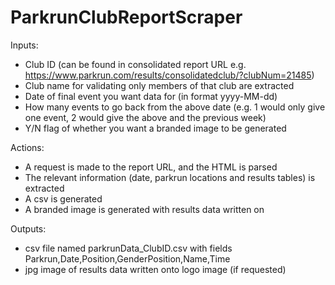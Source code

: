 # ParkrunClubReportScraper

Inputs:
- Club ID (can be found in consolidated report URL e.g. https://www.parkrun.com/results/consolidatedclub/?clubNum=21485)
- Club name for validating only members of that club are extracted
- Date of final event you want data for (in format yyyy-MM-dd)
- How many events to go back from the above date (e.g. 1 would only give one event, 2 would give the above and the previous week)
- Y/N flag of whether you want a branded image to be generated 

Actions:
- A request is made to the report URL, and the HTML is parsed
- The relevant information (date, parkrun locations and results tables) is extracted
- A csv is generated
- A branded image is generated with results data written on

Outputs:
- csv file named parkrunData_ClubID.csv with fields Parkrun,Date,Position,GenderPosition,Name,Time
- jpg image of results data written onto logo image (if requested)
